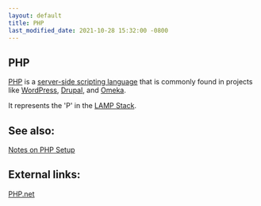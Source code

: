```yaml
---
layout: default
title: PHP
last_modified_date: 2021-10-28 15:32:00 -0800
---
```


## PHP

[PHP](https://en.wikipedia.org/wiki/PHP) is a [server-side scripting language](https://en.wikipedia.org/wiki/Server-side_scripting) that is commonly found in projects like [WordPress](https://wordpress.org/), [Drupal](https://www.drupal.org/), and [Omeka](http://omeka.org/).

It represents the 'P' in the [LAMP Stack](../LAMP-Stack).

See also:
---------

[Notes on PHP Setup](../../tutorials/Notes-on-PHP-Setup)

External links:
---------------

[PHP.net](https://php.net/)